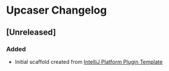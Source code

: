 <!-- Keep a Changelog guide -> https://keepachangelog.com -->

# Upcaser Changelog

## [Unreleased]
### Added
- Initial scaffold created from [IntelliJ Platform Plugin Template](https://github.com/JetBrains/intellij-platform-plugin-template)
